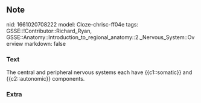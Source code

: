 ## Note
nid: 1661020708222
model: Cloze-chrisc-ff04e
tags: GSSE::!Contributor::Richard_Ryan, GSSE::Anatomy::Introduction_to_regional_anatomy::2._Nervous_System::Overview
markdown: false

### Text
<div class="toggle">
  The central and peripheral nervous systems each have
  {{c1::somatic}} and {{c2::autonomic}} components.
</div>

### Extra

